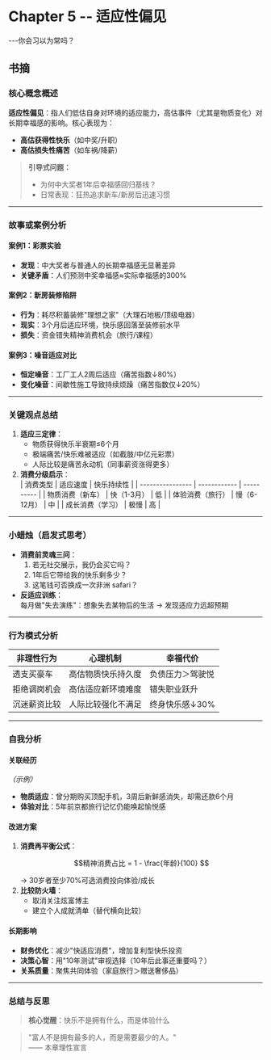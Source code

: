 # Chapter 5 -- 适应性偏见
---你会习以为常吗？

## 书摘

### **核心概念概述**  
**适应性偏见**：指人们低估自身对环境的适应能力，高估事件（尤其是物质变化）对长期幸福感的影响。核心表现为：  
- **高估获得性快乐**（如中奖/升职）  
- **高估损失性痛苦**（如车祸/降薪）  

> **引导式问题：**  
> - 为何中大奖者1年后幸福感回归基线？  
> - 日常表现：狂热追求新车/新房后迅速习惯  

---

### **故事或案例分析**  
#### 案例1：彩票实验  
- **发现**：中大奖者与普通人的长期幸福感无显著差异  
- **关键矛盾**：人们预测中奖幸福感≈实际幸福感的300%  

#### 案例2：新房装修陷阱  
- **行为**：耗尽积蓄装修"理想之家"（大理石地板/顶级电器）  
- **现实**：3个月后适应环境，快乐感回落至装修前水平  
- **损失**：资金错失精神消费机会（旅行/课程）  

#### 案例3：噪音适应对比  
- **恒定噪音**：工厂工人2周后适应（痛苦指数↓80%）  
- **变化噪音**：间歇性施工导致持续烦躁（痛苦指数仅↓20%）  

---

### **关键观点总结**  
1. **适应三定律**：  
   - 物质获得快乐半衰期≤6个月  
   - 极端痛苦/快乐难被适应（如截肢/中亿元彩票）  
   - 人际比较是痛苦永动机（同事薪资涨得更多）  
2. **消费分级启示**：  
   | 消费类型         | 适应速度     | 快乐持续性 |
   | ---------------- | ------------ | ---------- |
   | 物质消费（新车） | 快（1-3月）  | 低         |
   | 体验消费（旅行） | 慢（6-12月） | 中         |
   | 成长消费（学习） | 极慢         | 高         |

---

### **小蜡烛（启发式思考）**  
- **消费前灵魂三问**：  
  1. 若无社交展示，我仍会买它吗？  
  2. 1年后它带给我的快乐剩多少？  
  3. 这笔钱可否换成一次非洲 safari？  
- **反适应训练**：  
  每月做"失去演练"：想象失去某物后的生活 → 发现适应力远超预期  

---

### **行为模式分析**  
| 非理性行为   | 心理机制           | 幸福代价         |
| ------------ | ------------------ | ---------------- |
| 透支买豪车   | 高估物质快乐持久度 | 负债压力＞驾驶悦 |
| 拒绝调岗机会 | 高估适应新环境难度 | 错失职业跃升     |
| 沉迷薪资比较 | 人际比较强化不满足 | 终身快乐感↓30%   |

---

### **自我分析**  
#### 关联经历  
*（示例）*  
- **物质适应**：曾分期购买顶配手机，3周后新鲜感消失，却需还款6个月  
- **体验对比**：5年前京都旅行记忆仍能唤起愉悦感  

#### 改进方案  
1. **消费再平衡公式**：  
   ```math  
   精神消费占比 = 1 - \frac{年龄}{100}  
   ```  
   → 30岁者至少70%可选消费投向体验/成长  
2. **比较防火墙**：  
   - 取消关注炫富博主  
   - 建立个人成就清单（替代横向比较）  

#### 长期影响  
- **财务优化**：减少"快适应消费"，增加复利型快乐投资  
- **决策心智**：用"10年测试"审视选择（10年后此事还重要吗？）  
- **关系质量**：聚焦共同体验（家庭旅行＞赠送奢侈品）  

---

### **总结与反思**  
> **核心觉醒**：快乐不是拥有什么，而是体验什么  

> "富人不是拥有最多的人，而是需要最少的人。"  
> —— 本章理性宣言  